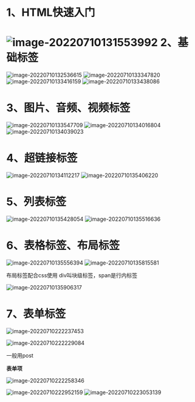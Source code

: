 # 1、HTML快速入门

# ![image-20220710131553992](https://gitee.com/gong-kai2/note/raw/master/imgs/202209031708461.png)	2、基础标签

![image-20220710132536615](https://gitee.com/gong-kai2/note/raw/master/imgs/202209031708463.png)	![image-20220710133347820](https://gitee.com/gong-kai2/note/raw/master/imgs/202209031708464.png)	![image-20220710133416159](https://gitee.com/gong-kai2/note/raw/master/imgs/202209031708465.png)	![image-20220710133438086](https://gitee.com/gong-kai2/note/raw/master/imgs/202209031708466.png)	

# 3、图片、音频、视频标签

![image-20220710133547709](https://gitee.com/gong-kai2/note/raw/master/imgs/202209031708467.png)	![image-20220710134016804](https://gitee.com/gong-kai2/note/raw/master/imgs/202209031708468.png)	![image-20220710134039023](https://gitee.com/gong-kai2/note/raw/master/imgs/202209031708469.png)	

# 4、超链接标签

![image-20220710134112217](https://gitee.com/gong-kai2/note/raw/master/imgs/202209031708470.png)	![image-20220710135406220](https://gitee.com/gong-kai2/note/raw/master/imgs/202209031708471.png)	

# 5、列表标签

![image-20220710135428054](https://gitee.com/gong-kai2/note/raw/master/imgs/202209031708472.png)	![image-20220710135516636](https://gitee.com/gong-kai2/note/raw/master/imgs/202209031708473.png)	

# 6、表格标签、布局标签

![image-20220710135556394](https://gitee.com/gong-kai2/note/raw/master/imgs/202209031708474.png)	![image-20220710135815581](https://gitee.com/gong-kai2/note/raw/master/imgs/202209031708475.png)	

布局标签配合css使用  div叫块级标签，span是行内标签

![image-20220710135906317](https://gitee.com/gong-kai2/note/raw/master/imgs/202209031708476.png)

# 7、表单标签

![image-20220710222237453](https://gitee.com/gong-kai2/note/raw/master/imgs/202209031708477.png)

![image-20220710222229084](https://gitee.com/gong-kai2/note/raw/master/imgs/202209031708478.png)

一般用post

**表单项**

![image-20220710222258346](https://gitee.com/gong-kai2/note/raw/master/imgs/202209031708479.png)	

![image-20220710222952159](https://gitee.com/gong-kai2/note/raw/master/imgs/202209031708480.png)	![image-20220710223053139](https://gitee.com/gong-kai2/note/raw/master/imgs/202209031708481.png)	